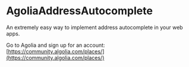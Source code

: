 # AgoliaAddressAutocomplete
An extremely easy way to implement address autocomplete in your web apps.

Go to Agolia and sign up for an account:
[https://community.algolia.com/places/](https://community.algolia.com/places/)


